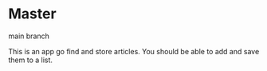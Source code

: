 # Master
main branch

This is an app go find and store articles. 
You should be able to add and save them to a list.
